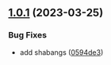 ## [1.0.1](https://github.com/HiromiShikata/output-file-contents-for-chatgpt-prompt/compare/v1.0.0...v1.0.1) (2023-03-25)


### Bug Fixes

* add shabangs ([0594de3](https://github.com/HiromiShikata/output-file-contents-for-chatgpt-prompt/commit/0594de37385b1418bf1e700f13a58d3c88fbe5f8))
